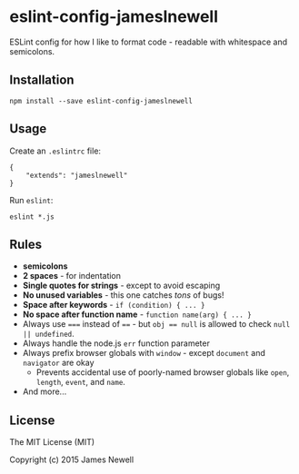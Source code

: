 # eslint-config-jameslnewell

ESLint config for how I like to format code - readable with whitespace and semicolons.

## Installation

    npm install --save eslint-config-jameslnewell

## Usage

Create an `.eslintrc` file:

    {
        "extends": "jameslnewell"
    }
    
Run `eslint`:

    eslint *.js
    
## Rules

- **semicolons**
- **2 spaces** - for indentation
- **Single quotes for strings** - except to avoid escaping
- **No unused variables** - this one catches *tons* of bugs!
- **Space after keywords** - `if (condition) { ... }`
- **No space after function name** - `function name(arg) { ... }`
- Always use `===` instead of `==` - but `obj == null` is allowed to check `null || undefined`.
- Always handle the node.js `err` function parameter
- Always prefix browser globals with `window` - except `document` and `navigator` are okay
  - Prevents accidental use of poorly-named browser globals like `open`, `length`,
    `event`, and `name`.
- And more...
    
## License

The MIT License (MIT)

Copyright (c) 2015 James Newell